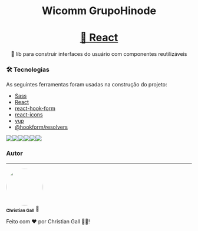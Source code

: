 <h1 align="center">Wicomm GrupoHinode</h1>
<h1 align="center">
    <a href="https://pt-br.reactjs.org/">🔗 React</a>
</h1>
<p align="center">🚀 lib para construir interfaces do usuário com componentes reutilizáveis</p>

### 🛠 Tecnologias

As seguintes ferramentas foram usadas na construção do projeto:

- [Sass](https://sass-lang.com/)
- [React](https://pt-br.reactjs.org/)
- [react-hook-form](https://react-hook-form.com/)
- [react-icons](https://react-icons.github.io/react-icons/)
- [yup](https://github.com/jquense/yup)
- [@hookform/resolvers](https://github.com/react-hook-form/resolvers)


<img src="https://img.shields.io/static/v1?label=REACT&message=18.2.0&color=7159c1&style=for-the-badge&logo=ghost"/><img src="https://img.shields.io/static/v1?label=SASS&message=1.54.5&color=7159c1&style=for-the-badge&logo=ghost"/><img src="https://img.shields.io/static/v1?label=react-hook-form&message=18.2.0&color=7159c1&style=for-the-badge&logo=ghost"/><img src="https://img.shields.io/static/v1?label=react-icons&message=1.54.5&color=7159c1&style=for-the-badge&logo=ghost"/><img src="https://img.shields.io/static/v1?label=yup&message=18.2.0&color=7159c1&style=for-the-badge&logo=ghost"/><img src="https://img.shields.io/static/v1?label=@hookform/resolvers&message=1.54.5&color=7159c1&style=for-the-badge&logo=ghost"/>

### Autor

---

 <img style="border-radius: 50%;" src="https://avatars.githubusercontent.com/u/86633857?s=96&v=4" width="100px;" alt=""/>
 <br />
 <sub><b>Christian Gall</b></sub><img> 🚀</img>

Feito com ❤️ por Christian Gall 👋🏽!
